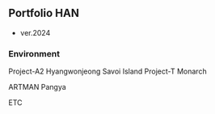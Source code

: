 ## Portfolio HAN
- ver.2024

### Environment

Project-A2
Hyangwonjeong
Savoi Island
Project-T
Monarch

ARTMAN
Pangya

ETC
